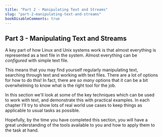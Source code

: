 ```yaml
---
title: "Part 2 - Manipulating Text and Streams"
slug: "part-2-manipulating-text-and-streams"
bookDisableComments: true
---
```


## Part 3 - Manipulating Text and Streams

A key part of how Linux and Unix systems work is that almost everything is represented as a text file in the system. Almost everything can be *configured* with simple text file.

This means that you may find yourself regularly manipulating text, searching through text and working with text files. There are a lot of options for how to do this! In fact, there are _so many_ options that it can be a bit overwhelming to know what is the right tool for the job.

In this section we'll look at some of the key techniques which can be used to work with text, and demonstrate this with practical examples. In each chapter I'll try to show lots of real world use cases to keep things as applicable to usual tasks as possible.

Hopefully, by the time you have completed this section, you will have a great understanding of the tools available to you and how to apply them to the task at hand.
